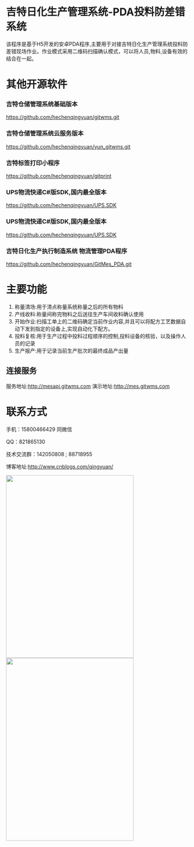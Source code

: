 ﻿# 吉特日化生产管理系统-PDA投料防差错系统
该程序是基于H5开发的安卓PDA程序,主要用于对接吉特日化生产管理系统投料防差错现场作业。作业模式采用二维码扫描确认模式，可以将人员,物料,设备有效的结合在一起。

# 其他开源软件

### 吉特仓储管理系统基础版本
https://github.com/hechenqingyuan/gitwms.git

### 吉特仓储管理系统云服务版本
https://github.com/hechenqingyuan/yun_gitwms.git

### 吉特标签打印小程序
https://github.com/hechenqingyuan/gitprint

### UPS物流快递C#版SDK,国内最全版本
https://github.com/hechenqingyuan/UPS.SDK

### UPS物流快递C#版SDK,国内最全版本
https://github.com/hechenqingyuan/UPS.SDK

### 吉特日化生产执行制造系统 物流管理PDA程序
https://github.com/hechenqingyuan/GitMes_PDA.git



# 主要功能
1. 称量清场:用于清点称量系统称量之后的所有物料
2. 产线收料:称量间称完物料之后送往生产车间收料确认使用
3. 开始作业:扫描工单上的二维码确定当前作业内容,并且可以将配方工艺数据自动下发到指定的设备上,实现自动化下配方。
4. 投料复核:用于生产过程中投料过程顺序的控制,投料设备的核验，以及操作人员的记录
5. 生产报产:用于记录当前生产批次的最终成品产出量

## 连接服务
服务地址:http://mesapi.gitwms.com
演示地址:http://mes.gitwms.com

# 联系方式

手机：15800466429 同微信

QQ：821865130 

技术交流群：142050808  ;  88718955

博客地址:http://www.cnblogs.com/qingyuan/

<img src="http://yun.gitwms.com/Weixin.jpg" width="350" height="500" alt=""/>
<img src="http://yun.gitwms.com/Alipay.jpg" width="350" height="500" alt=""/>
